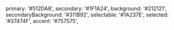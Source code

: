 primary: '#512DA8',
secondary: '#1F1A24',
background: '#212121',
secondaryBackground: '#311B92',
selectable: '#1A237E',
selected: '#37474F',
accent: '#757575',
